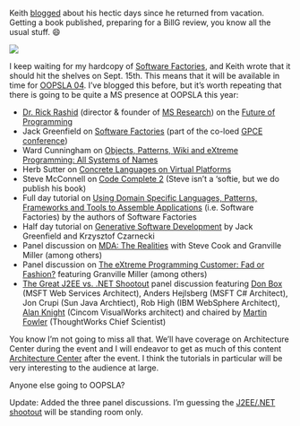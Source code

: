 Keith
[blogged](http://blogs.msdn.com/keith_short/archive/2004/09/01/224317.aspx)
about his hectic days since he returned from vacation. Getting a book
published, preparing for a BillG review, you know all the usual stuff.
:smile:

[![](http://oopsla.org/oopsla2004/OOPSLA04LogoSplash.gif)](http://www.oopsla.org/2004)

I keep waiting for my hardcopy of [Software
Factories](http://www.amazon.com/exec/obidos/tg/detail/-/0471202843),
and Keith wrote that it should hit the shelves on Sept. 15th. This means
that it will be available in time for [OOPSLA
04](http://www.oopsla.org/2004). I’ve blogged this before, but it’s
worth repeating that there is going to be quite a MS presence at OOPSLA
this year:

-   [Dr. Rick
    Rashid](http://www.microsoft.com/presspass/exec/rick/default.asp)
    (director & founder of [MS
    Research](http://research.microsoft.com/)) on the [Future of
    Programming](http://www.oopsla.org/2004/ShowEvent.do?id=801)
-   Jack Greenfield on [Software
    Factories](http://www.program-transformation.org/Gpce/JackGreenfieldOnSoftwareFactories)
    (part of the co-loed [GPCE conference](http://gpce04.gpce.org/))
-   Ward Cunningham on [Objects, Patterns, Wiki and eXtreme Programming:
    All Systems of
    Names](http://www.oopsla.org/2004/ShowEvent.do?id=802)
-   Herb Sutter on [Concrete Languages on Virtual
    Platforms](http://www.oopsla.org/2004/ShowEvent.do?id=804)
-   Steve McConnell on [Code Complete
    2](http://www.oopsla.org/2004/ShowEvent.do?id=803) (Steve isn’t a
    ‘softie, but we do publish his book)
-   Full day tutorial on [Using Domain Specific Languages, Patterns,
    Frameworks and Tools to Assemble
    Applications](http://www.oopsla.org/2004/ShowEvent.do?id=141) (i.e.
    Software Factories) by the authors of Software Factories
-   Half day tutorial on [Generative Software
    Development](http://www.program-transformation.org/Gpce/TutorialGP3)
    by Jack Greenfield and Krzysztof Czarnecki
-   Panel discussion on [MDA: The
    Realities](http://www.oopsla.org/2004/ShowEvent.do?id=501) with
    Steve Cook and Granville Miller (among others)
-   Panel discussion on [The eXtreme Programming Customer: Fad or
    Fashion?](http://www.oopsla.org/2004/ShowEvent.do?id=505) featuring
    Granville Miller (among others)
-   [The Great J2EE vs. .NET
    Shootout](http://www.oopsla.org/2004/ShowEvent.do?id=503) panel
    discussion featuring [Don Box](http://www.gotdotnet.com/team/dbox/)
    (MSFT Web Services Architect), Anders Hejlsberg (MSFT C\#
    Architect), Jon Crupi (Sun Java Archtiect), Rob High (IBM WebSphere
    Architect), [Alan
    Knight](http://www.cincomsmalltalk.com/userblogs/knight/blogView) (Cincom VisualWorks
    architect) and chaired by [Martin
    Fowler](http://www.martinfowler.com/) (ThoughtWorks Chief Scientist)

You know I’m not going to miss all that. We’ll have coverage on
Architecture Center during the event and I will endeavor to get as much
of this content [Architecture
Center](http://msdn.microsoft.com/architecture/) after the event. I
think the tutorials in particular will be very interesting to the
audience at large.

Anyone else going to OOPSLA?

Update: Added the three panel discussions. I’m guessing the [J2EE/.NET
shootout](http://www.oopsla.org/2004/ShowEvent.do?id=503) will be
standing room only.

